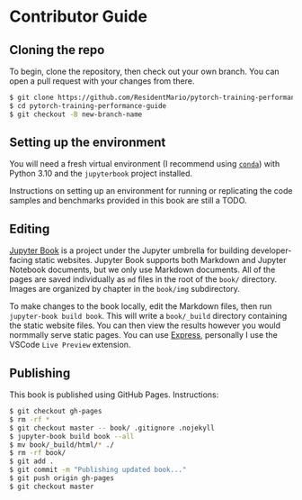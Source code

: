 # Contributor Guide

## Cloning the repo

To begin, clone the repository, then check out your own branch. You can open a pull request with your changes from there.

```bash
$ git clone https://github.com/ResidentMario/pytorch-training-performance-guide.git
$ cd pytorch-training-performance-guide
$ git checkout -B new-branch-name
```

## Setting up the environment

You will need a fresh virtual environment (I recommend using [`conda`](https://conda.io/)) with Python 3.10 and the `jupyterbook` project installed.

Instructions on setting up an environment for running or replicating the code samples and benchmarks provided in this book are still a TODO.

## Editing

[Jupyter Book](https://jupyterbook.org/) is a project under the Jupyter umbrella for building developer-facing static websites. Jupyter Book supports both Markdown and Jupyter Notebook documents, but we only use Markdown documents. All of the pages are saved individually as `md` files in the root of the `book/` directory. Images are organized by chapter in the `book/img` subdirectory.

To make changes to the book locally, edit the Markdown files, then run `jupyter-book build book`. This will write a `book/_build` directory containing the static website files. You can then view the results however you would normmally serve static pages. You can use [Express](https://www.npmjs.com/package/express), personally I use the VSCode `Live Preview` extension.

## Publishing

This book is published using GitHub Pages. Instructions:

```bash
$ git checkout gh-pages
$ rm -rf *
$ git checkout master -- book/ .gitignore .nojekyll
$ jupyter-book build book --all
$ mv book/_build/html/* ./
$ rm -rf book/
$ git add .
$ git commit -m "Publishing updated book..."
$ git push origin gh-pages
$ git checkout master
```
